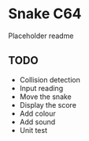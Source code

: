 # Snake C64

Placeholder readme

## TODO
- Collision detection
- Input reading
- Move the snake
- Display the score
- Add colour
- Add sound
- Unit test